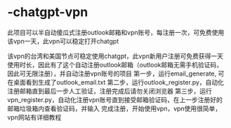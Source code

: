# -chatgpt-vpn
此项目可以半自动傻瓜式注册outlook邮箱和vpn账号，每注册一次，可免费使用该vpn一天，此vpn可以稳定打开chatgpt

该vpn的台湾和美国节点可稳定使用chatgpt，此vpn新用户注册可免费获得一天使用时长，因此有了这个自动注册outlook邮箱（outlook邮箱无需手机验证码，因此可无限注册），并自动注册vpn账号的项目
第一步，运行email_generate, 可在桌面看到生成了outlook_email.txt
第二步，运行outlook_register.py，自动化注册邮箱直到最后一步人工验证，注册完成后请勿关闭浏览器
第三步，运行vpn_register.py，自动化注册vpn账号直到接受邮箱验证码，在上一步注册好的邮箱垃圾箱内查看验证码，并输入
完成注册，开始使用vpn，vpn使用很简单，vpn网站有详细教程
